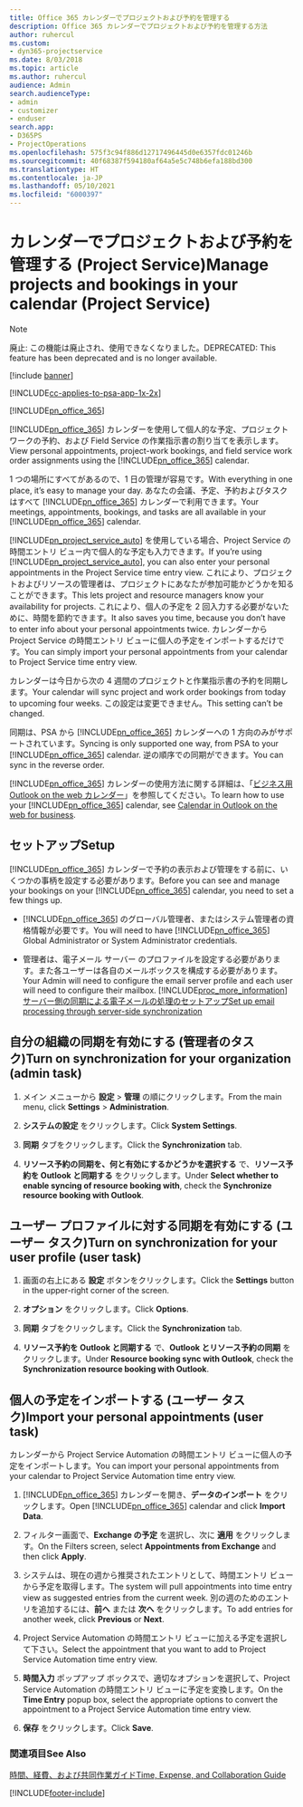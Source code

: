 ```yaml
---
title: Office 365 カレンダーでプロジェクトおよび予約を管理する
description: Office 365 カレンダーでプロジェクトおよび予約を管理する方法
author: ruhercul
ms.custom:
- dyn365-projectservice
ms.date: 8/03/2018
ms.topic: article
ms.author: ruhercul
audience: Admin
search.audienceType:
- admin
- customizer
- enduser
search.app:
- D365PS
- ProjectOperations
ms.openlocfilehash: 575f3c94f886d12717496445d0e6357fdc01246b
ms.sourcegitcommit: 40f68387f594180af64a5e5c748b6efa188bd300
ms.translationtype: HT
ms.contentlocale: ja-JP
ms.lasthandoff: 05/10/2021
ms.locfileid: "6000397"
---
```

# <a name="manage-projects-and-bookings-in-your-calendar-project-service"></a><span data-ttu-id="db6bf-103">カレンダーでプロジェクトおよび予約を管理する (Project Service)</span><span class="sxs-lookup"><span data-stu-id="db6bf-103">Manage projects and bookings in your calendar (Project Service)</span></span>

> [!Note]
> <span data-ttu-id="db6bf-104">廃止: この機能は廃止され、使用できなくなりました。</span><span class="sxs-lookup"><span data-stu-id="db6bf-104">DEPRECATED: This feature has been deprecated and is no longer available.</span></span>

[!include [banner](../includes/psa-now-project-operations.md)]

[!INCLUDE[cc-applies-to-psa-app-1x-2x](../includes/cc-applies-to-psa-app-1x-2x.md)]

[!INCLUDE[pn_office_365](../includes/pn-office-365.md)] 

<span data-ttu-id="db6bf-105">[!INCLUDE[pn_office_365](../includes/pn-office-365.md)] カレンダーを使用して個人的な予定、プロジェクト ワークの予約、および Field Service の作業指示書の割り当てを表示します。</span><span class="sxs-lookup"><span data-stu-id="db6bf-105">View personal appointments, project-work bookings, and field service work order assignments using the [!INCLUDE[pn_office_365](../includes/pn-office-365.md)] calendar.</span></span>  
  
 <span data-ttu-id="db6bf-106">1 つの場所にすべてがあるので、1 日の管理が容易です。</span><span class="sxs-lookup"><span data-stu-id="db6bf-106">With everything in one place, it’s easy to manage your day.</span></span> <span data-ttu-id="db6bf-107">あなたの会議、予定、予約およびタスクはすべて [!INCLUDE[pn_office_365](../includes/pn-office-365.md)] カレンダーで利用できます。</span><span class="sxs-lookup"><span data-stu-id="db6bf-107">Your meetings, appointments, bookings, and tasks are all available in your [!INCLUDE[pn_office_365](../includes/pn-office-365.md)] calendar.</span></span>  
  
 <span data-ttu-id="db6bf-108">[!INCLUDE[pn_project_service_auto](../includes/pn-project-service-auto.md)] を使用している場合、Project Service の時間エントリ ビュー内で個人的な予定も入力できます。</span><span class="sxs-lookup"><span data-stu-id="db6bf-108">If you’re using [!INCLUDE[pn_project_service_auto](../includes/pn-project-service-auto.md)], you can also enter your personal appointments in the Project Service time entry view.</span></span> <span data-ttu-id="db6bf-109">これにより、プロジェクトおよびリソースの管理者は、プロジェクトにあなたが参加可能かどうかを知ることができます。</span><span class="sxs-lookup"><span data-stu-id="db6bf-109">This lets project and resource managers know your availability for projects.</span></span> <span data-ttu-id="db6bf-110">これにより、個人の予定を 2 回入力する必要がないために、時間を節約できます。</span><span class="sxs-lookup"><span data-stu-id="db6bf-110">It also saves you time, because you don’t have to enter info about your personal appointments twice.</span></span> <span data-ttu-id="db6bf-111">カレンダーから Project Service の時間エントリ ビューに個人の予定をインポートするだけです。</span><span class="sxs-lookup"><span data-stu-id="db6bf-111">You can simply import your personal appointments from your calendar to Project Service time entry view.</span></span>  
  
 <span data-ttu-id="db6bf-112">カレンダーは今日から次の 4 週間のプロジェクトと作業指示書の予約を同期します。</span><span class="sxs-lookup"><span data-stu-id="db6bf-112">Your calendar will sync project and work order bookings from today to upcoming four weeks.</span></span> <span data-ttu-id="db6bf-113">この設定は変更できません。</span><span class="sxs-lookup"><span data-stu-id="db6bf-113">This setting can’t be changed.</span></span>  
  
 <span data-ttu-id="db6bf-114">同期は、PSA から [!INCLUDE[pn_office_365](../includes/pn-office-365.md)] カレンダーへの 1 方向のみがサポートされています。</span><span class="sxs-lookup"><span data-stu-id="db6bf-114">Syncing is only supported one way, from PSA to your [!INCLUDE[pn_office_365](../includes/pn-office-365.md)] calendar.</span></span> <span data-ttu-id="db6bf-115">逆の順序での同期ができます。</span><span class="sxs-lookup"><span data-stu-id="db6bf-115">You can sync in the reverse order.</span></span> 
  
 <span data-ttu-id="db6bf-116">[!INCLUDE[pn_office_365](../includes/pn-office-365.md)] カレンダーの使用方法に関する詳細は、「[ビジネス用 Outlook on the web カレンダー](https://support.office.com/article/Calendar-in-Outlook-on-the-web-for-business-5219c457-d1fe-4c2f-9032-1a816b88e936)」を参照してください。</span><span class="sxs-lookup"><span data-stu-id="db6bf-116">To learn how to use your [!INCLUDE[pn_office_365](../includes/pn-office-365.md)] calendar, see [Calendar in Outlook on the web for business](https://support.office.com/article/Calendar-in-Outlook-on-the-web-for-business-5219c457-d1fe-4c2f-9032-1a816b88e936).</span></span>  
  
## <a name="setup"></a><span data-ttu-id="db6bf-117">セットアップ</span><span class="sxs-lookup"><span data-stu-id="db6bf-117">Setup</span></span>  
 <span data-ttu-id="db6bf-118">[!INCLUDE[pn_office_365](../includes/pn-office-365.md)] カレンダーで予約の表示および管理をする前に、いくつかの事柄を設定する必要があります。</span><span class="sxs-lookup"><span data-stu-id="db6bf-118">Before you can see and manage your bookings on your [!INCLUDE[pn_office_365](../includes/pn-office-365.md)] calendar, you need to set a few things up.</span></span>  
  
- <span data-ttu-id="db6bf-119">[!INCLUDE[pn_office_365](../includes/pn-office-365.md)] のグローバル管理者、またはシステム管理者の資格情報が必要です。</span><span class="sxs-lookup"><span data-stu-id="db6bf-119">You will need to have [!INCLUDE[pn_office_365](../includes/pn-office-365.md)] Global Administrator or System Administrator credentials.</span></span>  
  
- <span data-ttu-id="db6bf-120">管理者は、電子メール サーバー のプロファイルを設定する必要があります。また各ユーザーは各自のメールボックスを構成する必要があります。</span><span class="sxs-lookup"><span data-stu-id="db6bf-120">Your Admin will need to configure the email server profile and each user will need to configure their mailbox.</span></span> [!INCLUDE[proc_more_information](../includes/proc-more-information.md)] <span data-ttu-id="db6bf-121">[サーバー側の同期による電子メールの処理のセットアップ](/dynamics365/customerengagement/on-premises/admin/set-up-server-side-synchronization-of-email-appointments-contacts-and-tasks)</span><span class="sxs-lookup"><span data-stu-id="db6bf-121">[Set up email processing through server-side synchronization](/dynamics365/customerengagement/on-premises/admin/set-up-server-side-synchronization-of-email-appointments-contacts-and-tasks)</span></span>  
  
## <a name="turn-on-synchronization-for-your-organization-admin-task"></a><span data-ttu-id="db6bf-122">自分の組織の同期を有効にする (管理者のタスク)</span><span class="sxs-lookup"><span data-stu-id="db6bf-122">Turn on synchronization for your organization (admin task)</span></span>  
  
1.  <span data-ttu-id="db6bf-123">メイン メニューから **設定** >  **管理** の順にクリックします。</span><span class="sxs-lookup"><span data-stu-id="db6bf-123">From the main menu, click **Settings** > **Administration**.</span></span>  
  
2.  <span data-ttu-id="db6bf-124">**システムの設定** をクリックします。</span><span class="sxs-lookup"><span data-stu-id="db6bf-124">Click **System Settings**.</span></span>  
  
3.  <span data-ttu-id="db6bf-125">**同期** タブをクリックします。</span><span class="sxs-lookup"><span data-stu-id="db6bf-125">Click the **Synchronization** tab.</span></span>  
  
4.  <span data-ttu-id="db6bf-126">**リソース予約の同期を、何と有効にするかどうかを選択する** で、**リソース予約を Outlook と同期する** をクリックします。</span><span class="sxs-lookup"><span data-stu-id="db6bf-126">Under **Select whether to enable syncing of resource booking with**, check the **Synchronize resource booking with Outlook**.</span></span>  
  
## <a name="turn-on-synchronization-for-your-user-profile-user-task"></a><span data-ttu-id="db6bf-127">ユーザー プロファイルに対する同期を有効にする (ユーザー タスク)</span><span class="sxs-lookup"><span data-stu-id="db6bf-127">Turn on synchronization for your user profile (user task)</span></span>  
  
1.  <span data-ttu-id="db6bf-128">画面の右上にある **設定** ボタンをクリックします。</span><span class="sxs-lookup"><span data-stu-id="db6bf-128">Click the **Settings** button in the upper-right corner of the screen.</span></span>  
  
2.  <span data-ttu-id="db6bf-129">**オプション** をクリックします。</span><span class="sxs-lookup"><span data-stu-id="db6bf-129">Click **Options**.</span></span>  
  
3.  <span data-ttu-id="db6bf-130">**同期** タブをクリックします。</span><span class="sxs-lookup"><span data-stu-id="db6bf-130">Click the **Synchronization** tab.</span></span>  
  
4.  <span data-ttu-id="db6bf-131">**リソース予約を Outlook と同期する** で、**Outlook とリソース予約の同期** をクリックします。</span><span class="sxs-lookup"><span data-stu-id="db6bf-131">Under **Resource booking sync with Outlook**, check the **Synchronization resource booking with Outlook**.</span></span>  
  
## <a name="import-your-personal-appointments-user-task"></a><span data-ttu-id="db6bf-132">個人の予定をインポートする (ユーザー タスク)</span><span class="sxs-lookup"><span data-stu-id="db6bf-132">Import your personal appointments (user task)</span></span>  
 <span data-ttu-id="db6bf-133">カレンダーから Project Service Automation の時間エントリ ビューに個人の予定をインポートします。</span><span class="sxs-lookup"><span data-stu-id="db6bf-133">You can import your personal appointments from your calendar to Project Service Automation time entry view.</span></span>  
  
1. <span data-ttu-id="db6bf-134">[!INCLUDE[pn_office_365](../includes/pn-office-365.md)] カレンダーを開き、**データのインポート** をクリックします。</span><span class="sxs-lookup"><span data-stu-id="db6bf-134">Open [!INCLUDE[pn_office_365](../includes/pn-office-365.md)] calendar and click **Import Data**.</span></span>  
  
2. <span data-ttu-id="db6bf-135">フィルター画面で、**Exchange の予定** を選択し、次に **適用** をクリックします。</span><span class="sxs-lookup"><span data-stu-id="db6bf-135">On the Filters screen, select **Appointments from Exchange** and then click **Apply**.</span></span>  
  
3. <span data-ttu-id="db6bf-136">システムは、現在の週から推奨されたエントリとして、時間エントリ ビューから予定を取得します。</span><span class="sxs-lookup"><span data-stu-id="db6bf-136">The system will pull appointments into time entry view as suggested entries from the current week.</span></span> <span data-ttu-id="db6bf-137">別の週のためのエントリを追加するには、**前へ** または **次へ** をクリックします。</span><span class="sxs-lookup"><span data-stu-id="db6bf-137">To add entries for another week, click **Previous** or **Next**.</span></span>  
  
4. <span data-ttu-id="db6bf-138">Project Service Automation の時間エントリ ビューに加える予定を選択して下さい。</span><span class="sxs-lookup"><span data-stu-id="db6bf-138">Select the appointment that you want to add to Project Service Automation time entry view.</span></span>  
  
5. <span data-ttu-id="db6bf-139">**時間入力** ポップアップ ボックスで、適切なオプションを選択して、Project Service Automation の時間エントリ ビューに予定を変換します。</span><span class="sxs-lookup"><span data-stu-id="db6bf-139">On the **Time Entry** popup box, select the appropriate options to convert the appointment to a Project Service Automation time entry view.</span></span>  
  
6. <span data-ttu-id="db6bf-140">**保存** をクリックします。</span><span class="sxs-lookup"><span data-stu-id="db6bf-140">Click **Save**.</span></span>  
  
### <a name="see-also"></a><span data-ttu-id="db6bf-141">関連項目</span><span class="sxs-lookup"><span data-stu-id="db6bf-141">See Also</span></span>  
 [<span data-ttu-id="db6bf-142">時間、経費、および共同作業ガイド</span><span class="sxs-lookup"><span data-stu-id="db6bf-142">Time, Expense, and Collaboration Guide</span></span>](../psa/time-expense-collaboration-guide.md)


[!INCLUDE[footer-include](../includes/footer-banner.md)]